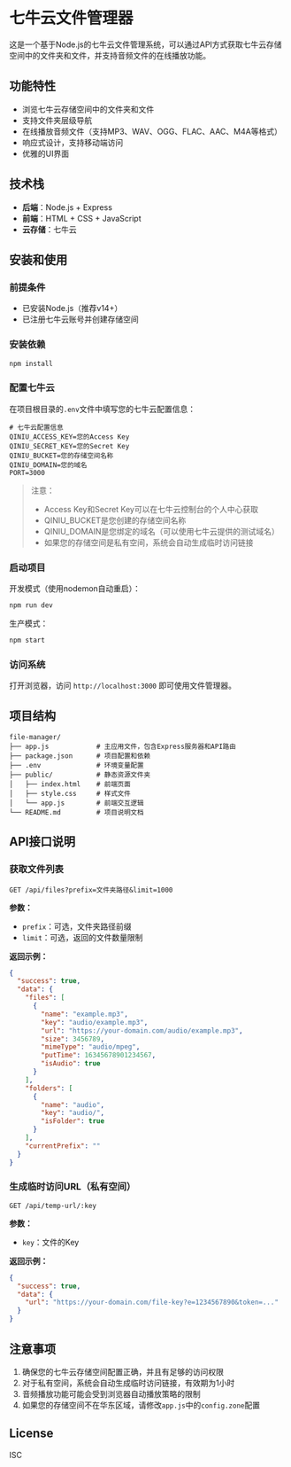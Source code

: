 # 七牛云文件管理器

这是一个基于Node.js的七牛云文件管理系统，可以通过API方式获取七牛云存储空间中的文件夹和文件，并支持音频文件的在线播放功能。

## 功能特性

- 浏览七牛云存储空间中的文件夹和文件
- 支持文件夹层级导航
- 在线播放音频文件（支持MP3、WAV、OGG、FLAC、AAC、M4A等格式）
- 响应式设计，支持移动端访问
- 优雅的UI界面

## 技术栈

- **后端**：Node.js + Express
- **前端**：HTML + CSS + JavaScript
- **云存储**：七牛云

## 安装和使用

### 前提条件

- 已安装Node.js（推荐v14+）
- 已注册七牛云账号并创建存储空间

### 安装依赖

```bash
npm install
```

### 配置七牛云

在项目根目录的`.env`文件中填写您的七牛云配置信息：

```
# 七牛云配置信息
QINIU_ACCESS_KEY=您的Access Key
QINIU_SECRET_KEY=您的Secret Key
QINIU_BUCKET=您的存储空间名称
QINIU_DOMAIN=您的域名
PORT=3000
```

> 注意：
> - Access Key和Secret Key可以在七牛云控制台的个人中心获取
> - QINIU_BUCKET是您创建的存储空间名称
> - QINIU_DOMAIN是您绑定的域名（可以使用七牛云提供的测试域名）
> - 如果您的存储空间是私有空间，系统会自动生成临时访问链接

### 启动项目

开发模式（使用nodemon自动重启）：

```bash
npm run dev
```

生产模式：

```bash
npm start
```

### 访问系统

打开浏览器，访问 `http://localhost:3000` 即可使用文件管理器。

## 项目结构

```
file-manager/
├── app.js            # 主应用文件，包含Express服务器和API路由
├── package.json      # 项目配置和依赖
├── .env              # 环境变量配置
├── public/           # 静态资源文件夹
│   ├── index.html    # 前端页面
│   ├── style.css     # 样式文件
│   └── app.js        # 前端交互逻辑
└── README.md         # 项目说明文档
```

## API接口说明

### 获取文件列表

```
GET /api/files?prefix=文件夹路径&limit=1000
```

**参数：**
- `prefix`：可选，文件夹路径前缀
- `limit`：可选，返回的文件数量限制

**返回示例：**

```json
{
  "success": true,
  "data": {
    "files": [
      {
        "name": "example.mp3",
        "key": "audio/example.mp3",
        "url": "https://your-domain.com/audio/example.mp3",
        "size": 3456789,
        "mimeType": "audio/mpeg",
        "putTime": 16345678901234567,
        "isAudio": true
      }
    ],
    "folders": [
      {
        "name": "audio",
        "key": "audio/",
        "isFolder": true
      }
    ],
    "currentPrefix": ""
  }
}
```

### 生成临时访问URL（私有空间）

```
GET /api/temp-url/:key
```

**参数：**
- `key`：文件的Key

**返回示例：**

```json
{
  "success": true,
  "data": {
    "url": "https://your-domain.com/file-key?e=1234567890&token=..."
  }
}
```

## 注意事项

1. 确保您的七牛云存储空间配置正确，并且有足够的访问权限
2. 对于私有空间，系统会自动生成临时访问链接，有效期为1小时
3. 音频播放功能可能会受到浏览器自动播放策略的限制
4. 如果您的存储空间不在华东区域，请修改`app.js`中的`config.zone`配置

## License

ISC